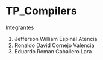 # TP_Compilers

Integrantes

  1. Jefferson William Espinal Atencia
  2. Ronaldo David Cornejo Valencia
  3. Eduardo Roman Caballero Lara
